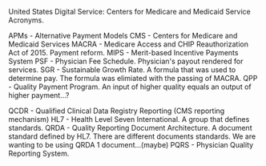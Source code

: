 United States Digital Service: Centers for Medicare and Medicaid Service Acronyms.

APMs - Alternative Payment Models
CMS - Centers for Medicare and Medicaid Services
MACRA - Medicare Access and CHIP Reauthorization Act of 2015. Payment reform.
MIPS - Merit-based Incentive Payments System
PSF - Physician Fee Schedule.  Physician's payout rendered for services.
SGR - Sustainable Growth Rate.  A formula that was used to determine pay.  The formula was elimiated with the passing of MACRA.
QPP - Quality Payment Program. An input of higher quality equals an output of higher payment...?

QCDR - Qualified Clinical Data Registry Reporting (CMS reporting mechanism)
HL7 - Health Level Seven International. A group that defines standards.
QRDA - Quality Reporting Document Architecture.  A document standard defined by HL7.  There are different documents standards.  We are wanting to be using QRDA 1 document...(maybe)
PQRS - Physician Quality Reporting System.
